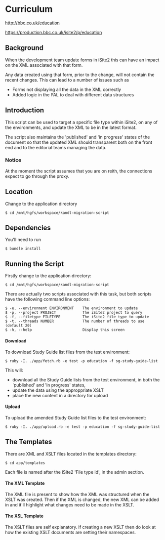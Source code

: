 Curriculum
===============

http://bbc.co.uk/education

https://production.bbc.co.uk/isite2/p/education


## Background

When the development team update forms in iSite2 this can have an impact on the
XML associated with that form.

Any data created using that form, prior to the change, will not contain the
recent changes. This can lead to a number of issues such as
- Forms not displaying all the data in the XML correctly
- Added logic in the PAL to deal with different data structures


## Introduction

This script can be used to target a specific file type within iSite2, on any of
the environments, and update the XML to be in the latest format.

The script also maintains the 'published' and 'in progress' states of the
document so that the updated XML should transparent both on the front end and to
the editorial teams managing the data.

### Notice

At the moment the script assumes that you are on reith, the connections expect
to go through the proxy.


## Location

Change to the application directory

    $ cd /mnt/hgfs/workspace/kandl-migration-script


## Dependencies

You'll need to run

    $ bundle install


## Running the Script

Firstly change to the application directory:

    $ cd /mnt/hgfs/workspace/kandl-migration-script

There are actually two scripts associated with this task, but both scripts have
the following command line options:

    $ -e, --environment ENVIRONMENT    The environment to update
    $ -p, --project PROJECT            The iSite2 project to query
    $ -f, --filetype FILETYPE          The iSite2 file type to update
    $ -t, --threads NUMBER             The number of threads to use (default 20)
    $ -h, --help                       Display this screen


#### Download

To download Study Guide list files from the test environment:

    $ ruby -I. ./app/fetch.rb -e test -p education -f sg-study-guide-list

This will:
- download all the Study Guide lists from the test environment, in both
the 'published' and 'in progress' states,
- update the data using the approppriate XSLT
- place the new content in a directory for upload


#### Upload

To upload the amended Study Guide list files to the test environment:

    $ ruby -I. ./app/upload.rb -e test -p education -f sg-study-guide-list


## The Templates

There are XML and XSLT files located in the templates directory:

    $ cd app/templates

Each file is named after the iSite2 'File type Id', in the admin section.

#### The XML Template

The XML file is present to show how the XML was structured when the XSLT was
created. Then if the XML is changed, the new XML can be added in and it'll
highlight what changes need to be made in the XSLT.

#### The XSL Template

The XSLT files are self explanatory. If creating a new XSLT then do look at how
the existing XSLT documents are setting their namespaces.

